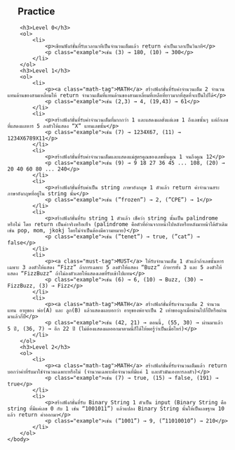 <!DOCTYPE html>
<html lang="en">
    <head>
        <title>My HTML Speedrun Learning</title>
        <link rel="stylesheet" href="css/style.css">
    </head>
    <body>
        <nav>
            <ul>
                <h2>Practice</h2>
<!--                 <li><a href="#">Home</a> </li>
                <li><a href="practice.html">Practice</a> </li>
                <li><a href="design.html">Design</a> </li> -->
            </ul>
        </nav>

        <h3>Level 0</h3>
        <ol>
            <li>
                <p>เขียนฟังก์ชั่นที่รับเวลานาทีเป็นจำนวนเต็มแล้ว return ค่าเป็นเวลาเป็นวินาที</p> 
                <p class="example">เช่น (3) → 180, (10) → 300</p>
            </li>
        </ol>
        <h3>Level 1</h3>
        <ol>
            <li>
                <p><a class="math-tag">MATH</a> สร้างฟังก์ชั่นที่รับค่าจำนวนเต็ม 2 จำนวนแทนด้านของสามเหลี่ยมให้ return จำนวนเต็มที่แทนด้านของสามเหลี่ยมที่เหลือที่ยาวมากที่สุดที่จะเป็นไปได้</p> 
                <p class="example">เช่น (2,3) → 4, (19,43) → 61</p>
            </li>
            <li>
                <p>สร้างฟังก์ชั่นที่รับค่าจำนวนเต็มที่มากกว่า 1 และแสดงผลตั่งแต่เลข 1 ถึงเลขนั้นๆ แต่ถ้าเลขที่แสดงผลหาร 5 ลงตัวให้แสดง “X” แทนเลขนั้น</p> 
                <p class="example">เช่น (7) → 1234X67, (11) → 1234X6789X11</p>
            </li>
            <li>
                <p>สร้างฟังก์ชั่นที่รับค่าจำนวนเต็มและแสดงแม่สูตรคูณของเลขนั้นคูณ 1 จนถึงคูณ 12</p> 
                <p class="example">เช่น (9) → 9 18 27 36 45 ... 108, (20) → 20 40 60 80 ... 240</p>
            </li>
            <li>
                <p>สร้างฟังก์ชั่นที่รับค่าเป็น string ภาษาอังกฤษ 1 ตัวแล้ว return ค่าจำนวนสระภาษาอังกฤษที่อยู่ใน string นั้น</p> 
                <p class="example">เช่น (”frozen”) → 2, (”CPE”) → 1</p>
            </li>
            <li>
                <p>สร้างฟังก์ชั่นที่รับ string 1 ตัวแล้ว เช็คว่า string นั้นเป็น palindrome หรือไม่ โดย return เป็นค่าจริงหรือเท็จ (palindrome คือตัวที่อ่านจากหน้าไปหลังหรือหลังมาหน้าได้ตัวเดิม เช่น pop, mom, jkokj โดยไม่จำเป็นต้องมีความหมาย)</p> 
                <p class="example">เช่น (”tenet”) → true, (”cat”) → false</p>
            </li>
            <li>
                <p><a class="must-tag">MUST</a> ให้รับจำนวนเต็ม 1 ตัวแล้วถ้าเลขนั้นหารเฉพาะ 3 ลงตัวให้แสดง “Fizz” ถ้าการเฉพาะ 5 ลงตัวให้แสดง “Buzz” ถ้าหารทั้ง 3 และ 5 ลงตัวให้แสดง “FizzBuzz” ถ้าไม่ลงตัวเลยให้แสดงเลขที่รับเข้าไปแทน</p> 
                <p class="example">เช่น (6) → 6, (10) → Buzz, (30) → FizzBuzz, (3) → Fizz</p>
            </li>
            <li>
                <p><a class="math-tag">MATH</a> สร้างฟังก์ชั่นที่รับจำนวนเต็ม 2 จำนวน แทน อายุของ พ่อ(A) และ ลูก(B) แล้วแสดงผลบอกว่า อายุของพ่อจะเป็น 2 เท่าของลูกเมื่อผ่านไปกี่ปีหรือผ่านมาแล้วกี่ปี</p> 
                <p class="example">เช่น (42, 21) → ตอนนี้, (55, 30) → ผ่านมาแล้ว 5 ปี, (36, 7) → อีก 22 ปี (ไม่ต้องแสดงผลออกมาตามนี้ก็ได้ให้พอรู้ว่าเป็นเมื่อไหร่)</p>
            </li>
        </ol>
        <h3>Level 2</h3>
        <ol>
            <li>
                <p><a class="math-tag">MATH</a> สร้างฟังก์ชั่นที่รับจำนวนเต็มแล้ว return บอกว่าค่าที่รับมาใช่จำนวนเฉพาะหรือไม่ (จำนวนเฉพาะคือจำนวนที่มีแค่ 1 และตัวมันเองหารลงตัว)</p> 
                <p class="example">เช่น (7) → true, (15) → false, (191) → true</p>
            </li>
            <li>
                <p>สร้างฟังก์ชั่นที่รับ Binary String 1 ตัวเป็น input (Binary String คือ string ที่มีแค่เลข 0 กับ 1 เช่น “1001011”) แล้วแปลง Binary String นั้นให้เป็นเลขฐาน 10 แล้ว return ค่าออกมา</p> 
                <p class="example">เช่น (”1001”) → 9, (”11010010”) → 210</p>
            </li>
        </ol>
    </body>
</html>
